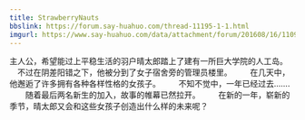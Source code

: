 ```yaml
---
title: StrawberryNauts
bbslink: https://forum.say-huahuo.com/thread-11195-1-1.html
imgurl: https://www.say-huahuo.com/data/attachment/forum/201608/16/110918rwpkpb3sbas9b3k3.jpg
---
```


主人公，希望能过上平稳生活的羽户晴太郎踏上了建有一所巨大学院的人工岛。
　不过在阴差阳错之下，他被分到了女子宿舍旁的管理员楼里。
　　在几天中，他邂逅了许多拥有各种各样性格的女孩子。
　　不知不觉中，一年已经过去.......
　　随着最后两名新生的加入，故事的帷幕已然拉开。
　　在新的一年，崭新的季节，晴太郎又会和这些女孩子创造出什么样的未来呢？<!--more-->
